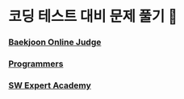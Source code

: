 # 코딩 테스트 대비 문제 풀기 🐳

### [Baekjoon Online Judge](https://www.acmicpc.net/)

### [Programmers](https://school.programmers.co.kr/learn/challenges?)

### [SW Expert Academy](https://swexpertacademy.com/main/code/problem/problemList.do?problemLevel=4&contestProbId=&categoryId=&categoryType=&problemTitle=&orderBy=PASS_RATE&selectCodeLang=PYTHON&select-1=4&pageSize=10&pageIndex=1)

